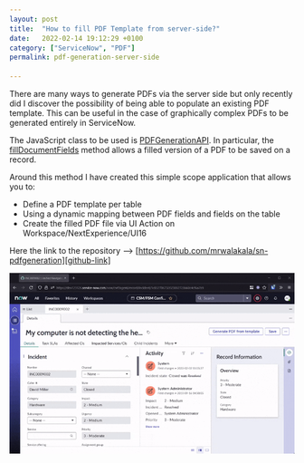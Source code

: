 ```yaml
---
layout: post
title:  "How to fill PDF Template from server-side?"
date:   2022-02-14 19:12:29 +0100
category: ["ServiceNow", "PDF"]
permalink: pdf-generation-server-side

---
```


There are many ways to generate PDFs via the server side but only recently did I discover the possibility of being able to populate an existing PDF template.
This can be useful in the case of graphically complex PDFs to be generated entirely in ServiceNow.

The JavaScript class to be used is [PDFGenerationAPI][pdf-generation-api].
In particular, the [fillDocumentFields][fill-documents-fields] method allows a filled version of a PDF to be saved on a record.

Around this method I have created this simple scope application that allows you to:
- Define a PDF template per table
- Using a dynamic mapping between PDF fields and fields on the table
- Create the filled PDF file via UI Action on Workspace/NextExperience/UI16

Here the link to the repository  --> [https://github.com/mrwalakala/sn-pdfgeneration][github-link]

<img src="/assets/pdf-generation-server-side-00.gif" alt="" />


[pdf-generation-api]: https://developer.servicenow.com/dev.do#!/reference/api/sandiego/server/sn_pdfgeneratorutils-namespace/PDFGenerationAPIBothAPI
[fill-documents-fields]: https://developer.servicenow.com/dev.do#!/reference/api/sandiego/server/sn_pdfgeneratorutils-namespace/PDFGenerationAPIBothAPI#P-fillDocumentFields_O_S_S_S_S
[github-link]: https://github.com/mrwalakala/sn-pdfgeneration